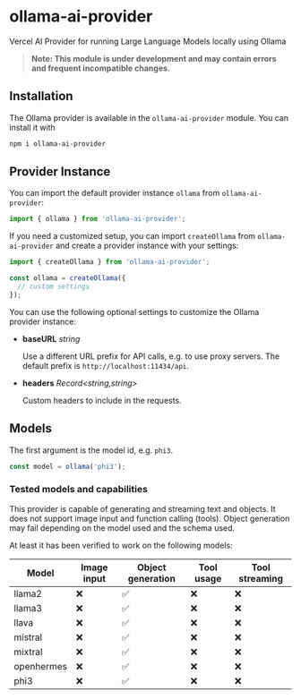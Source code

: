 # ollama-ai-provider

Vercel AI Provider for running Large Language Models locally using Ollama

> **Note: This module is under development and may contain errors and frequent incompatible changes.**

## Installation

The Ollama provider is available in the `ollama-ai-provider` module. You can install it with

```bash
npm i ollama-ai-provider
```

## Provider Instance

You can import the default provider instance `ollama` from `ollama-ai-provider`:

```ts
import { ollama } from 'ollama-ai-provider';
```

If you need a customized setup, you can import `createOllama` from `ollama-ai-provider` and create a provider instance with your settings:

```ts
import { createOllama } from 'ollama-ai-provider';

const ollama = createOllama({
  // custom settings
});
```

You can use the following optional settings to customize the Ollama provider instance:

- **baseURL** _string_

  Use a different URL prefix for API calls, e.g. to use proxy servers.
  The default prefix is `http://localhost:11434/api`.

- **headers** _Record<string,string>_

  Custom headers to include in the requests.


## Models

The first argument is the model id, e.g. `phi3`.

```ts
const model = ollama('phi3');
```

### Tested models and capabilities

This provider is capable of generating and streaming text and objects. It does not
support image input and function calling (tools). Object generation may fail depending 
on the model used and the schema used.

At least it has been verified to work on the following models:

| Model      | Image input | Object generation  | Tool usage | Tool streaming |
|------------|-------------|--------------------|------------|----------------|
| llama2     | :x:         | :white_check_mark: | :x:        | :x:            | 
| llama3     | :x:         | :white_check_mark: | :x:        | :x:            | 
| llava      | :x:         | :white_check_mark: | :x:        | :x:            | 
| mistral    | :x:         | :white_check_mark: | :x:        | :x:            | 
| mixtral    | :x:         | :white_check_mark: | :x:        | :x:            | 
| openhermes | :x:         | :white_check_mark: | :x:        | :x:            | 
| phi3       | :x:         | :white_check_mark: | :x:        | :x:            | 

